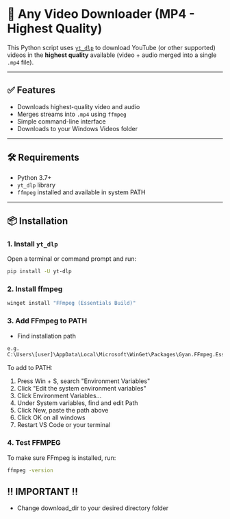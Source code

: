 # 🎥 Any Video Downloader (MP4 - Highest Quality)

This Python script uses [`yt_dlp`](https://github.com/yt-dlp/yt-dlp) to download YouTube (or other supported) videos in the **highest quality** available (video + audio merged into a single `.mp4` file).

---

## ✅ Features

- Downloads highest-quality video and audio
- Merges streams into `.mp4` using `ffmpeg`
- Simple command-line interface
- Downloads to your Windows Videos folder

---

## 🛠️ Requirements

- Python 3.7+
- `yt_dlp` library
- `ffmpeg` installed and available in system PATH

---

## 📦 Installation

### 1. Install `yt_dlp`

Open a terminal or command prompt and run:

```bash
pip install -U yt-dlp
```

### 2. Install ffmpeg
```bash
winget install "FFmpeg (Essentials Build)"
```

### 3. Add FFmpeg to PATH
- Find installation path 
```bash
e.g.
C:\Users\[user]\AppData\Local\Microsoft\WinGet\Packages\Gyan.FFmpeg.Essentials_Microsoft.Winget.Source_8wekyb3d8bbwe\ffmpeg-7.1.1-essentials_build\bin
```
To add to PATH:
1. Press Win + S, search "Environment Variables"
2. Click "Edit the system environment variables"
3. Click Environment Variables...
4. Under System variables, find and edit Path
5. Click New, paste the path above
6. Click OK on all windows
7. Restart VS Code or your terminal

### 4. Test FFMPEG
To make sure FFmpeg is installed, run:
```bash
ffmpeg -version
```

## !! IMPORTANT !!
- Change download_dir to your desired directory folder